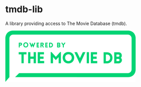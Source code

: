 # tmdb-lib
A library providing access to The Movie Database (tmdb).

![TMDB PoweredBy Logo](images/powered-by-tmdb.png)
